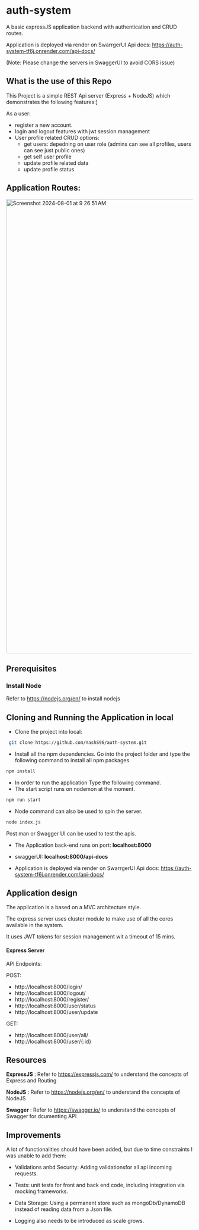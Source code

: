 # auth-system
A basic expressJS application backend with authentication and CRUD routes.

Application is deployed via render on SwarrgerUI Api docs: https://auth-system-tf6j.onrender.com/api-docs/

(Note: Please change the servers in SwaggerUI to avoid CORS issue)

## What is the use of this Repo

This Project is a simple REST Api server (Express + NodeJS) which demonstrates the following features:]

As a user:

- register a new account.
- login and logout features with jwt session management
- User profile related CRUD options:
    - get users: depedning on user role (admins can see all profiles, users can see just public ones)
    - get self user profile
    - update profile related data
    - update profile status

## Application Routes:

<img width="1221" alt="Screenshot 2024-08-01 at 9 26 51 AM" src="https://github.com/user-attachments/assets/97f563bb-0c10-4843-8737-4f5f8b97dda9">

## Prerequisites

### Install Node

Refer to https://nodejs.org/en/ to install nodejs

## Cloning and Running the Application in local

- Clone the project into local:

```bash
 git clone https://github.com/YashS96/auth-system.git
```

- Install all the npm dependencies. Go into the project folder and type the following command to install all npm packages

```bash
npm install
```

- In order to run the application Type the following command.
- The start script runs on nodemon at the moment.

```bash
npm run start
```

- Node command can also be used to spin the server.

```bash
node index.js
```
Post man or Swagger UI can be used to test the apis.

- The Application back-end runs on port: **localhost:8000**
- swaggerUI: **localhost:8000/api-docs**

- Application is deployed via render on SwarrgerUI Api docs: https://auth-system-tf6j.onrender.com/api-docs/

## Application design
The application is a based on a MVC architecture style.

The express server uses cluster module to make use of all the cores available in the system.

It uses JWT tokens for session management wit a timeout of 15 mins.

#### Express Server

API Endpoints:

POST:
 - http://localhost:8000/login/
 - http://localhost:8000/logout/
 - http://localhost:8000/register/
 - http://localhost:8000/user/status
 - http://localhost:8000/user/update

GET:
 - http://localhost:8000/user/all/
 - http://localhost:8000/user/{:id} 

## Resources

**ExpressJS** : Refer to https://expressjs.com/ to understand the concepts of Express and Routing

**NodeJS** : Refer to https://nodejs.org/en/ to understand the concepts of NodeJS

**Swagger** : Refer to https://swagger.io/ to understand the concepts of Swagger for dcumenting API

## Improvements

A lot of functionalities should have been added, but due to time constraints I was unable to add them:

- Validations anbd Security: Adding validationsfor all api incoming requests.
   
- Tests: unit tests for front and back end code, including integration via mocking frameworks.

- Data Storage: Using a permanent store such as mongoDb/DynamoDB instead of reading data from a Json file.
  
- Logging also needs to be introduced as scale grows.

